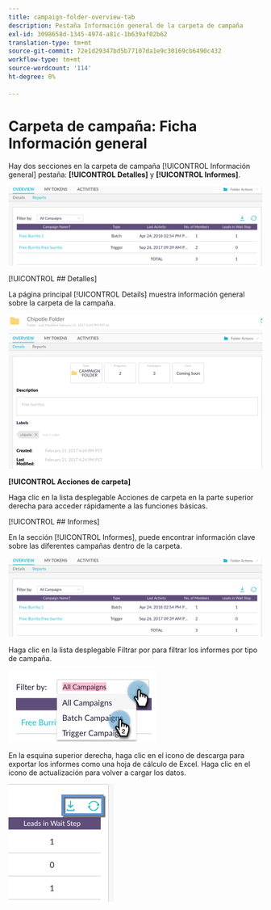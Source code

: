 ```yaml
---
title: campaign-folder-overview-tab
description: Pestaña Información general de la carpeta de campaña
exl-id: 3098658d-1345-4974-a81c-1b639af02b62
translation-type: tm+mt
source-git-commit: 72e1d29347bd5b77107da1e9c30169cb6490c432
workflow-type: tm+mt
source-wordcount: '114'
ht-degree: 0%

---
```


# Carpeta de campaña: Ficha Información general

Hay dos secciones en la carpeta de campaña [!UICONTROL Información general] pestaña: **[!UICONTROL Detalles]** y **[!UICONTROL Informes]**.

![Imagen uno](/help/sky/assets/campaign-folders/campaign-folder-overview-tab/campaign-folder-overview-tab-1.png)

[!UICONTROL ## Detalles]

La página principal [!UICONTROL Details] muestra información general sobre la carpeta de la campaña.

![Imagen uno](/help/sky/assets/campaign-folders/campaign-folder-overview-tab/campaign-folder-overview-tab-2.png)

**[!UICONTROL Acciones de carpeta]**

Haga clic en la lista desplegable Acciones de carpeta en la parte superior derecha para acceder rápidamente a las funciones básicas.

[!UICONTROL ## Informes]

En la sección [!UICONTROL Informes], puede encontrar información clave sobre las diferentes campañas dentro de la carpeta.

![Imagen uno](/help/sky/assets/campaign-folders/campaign-folder-overview-tab/campaign-folder-overview-tab-3.png)

Haga clic en la lista desplegable Filtrar por para filtrar los informes por tipo de campaña.

![Imagen uno](/help/sky/assets/campaign-folders/campaign-folder-overview-tab/campaign-folder-overview-tab-4.png)

En la esquina superior derecha, haga clic en el icono de descarga para exportar los informes como una hoja de cálculo de Excel. Haga clic en el icono de actualización para volver a cargar los datos.

![Imagen uno](/help/sky/assets/campaign-folders/campaign-folder-overview-tab/campaign-folder-overview-tab-5.png)
